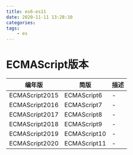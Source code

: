 ```yaml
---
title: es6-es11
date: 2020-11-11 13:28:10
categories:
tags:
    - es
---
```

<!-- markdownlint-disable MD025-->
# ECMAScript版本

|编年版|简版|描述|
|-|-|-|
|ECMAScript2015|ECMAScript6|-|  
|ECMAScript2016|ECMAScript7|-|  
|ECMAScript2017|ECMAScript8|-|  
|ECMAScript2018|ECMAScript9|-|  
|ECMAScript2019|ECMAScript10|-|
|ECMAScript2020|ECMAScript11|-|
